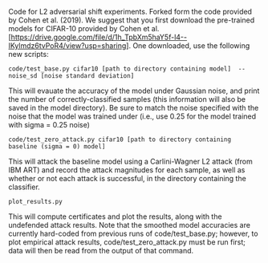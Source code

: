 Code for L2 adversarial shift experiments. Forked form the code provided by Cohen et al. (2019). We suggest that you first download the pre-trained models for CIFAR-10 provided by Cohen et al. [https://drive.google.com/file/d/1h_TpbXm5haY5f-l4--IKylmdz6tvPoR4/view?usp=sharing]. One downloaded, use the following new scripts:

```
code/test_base.py cifar10 [path to directory containing model]  --noise_sd [noise standard deviation]
```

 This will evauate the accuracy of the model under Gaussian noise, and print the number of correctly-classified samples (this information will also be saved in the model directory). Be sure to match the noise specified with the noise that the model was trained under (i.e., use 0.25 for the model trained with sigma = 0.25 noise)

```
code/test_zero_attack.py cifar10 [path to directory containing baseline (sigma = 0) model]
```

This will attack the baseline model using a Carlini-Wagner L2 attack (from IBM ART) and record the attack magnitudes for each sample, as well as whether or not each attack is successful, in the directory containing the classifier.

```
plot_results.py
```

This will compute certificates and plot the results, along with the undefended attack results. Note that the smoothed model accuracies are currently hard-coded from previous runs of code/test_base.py; however, to plot empirical attack results, code/test_zero_attack.py must be run first; data will then be read from the output of that command.
